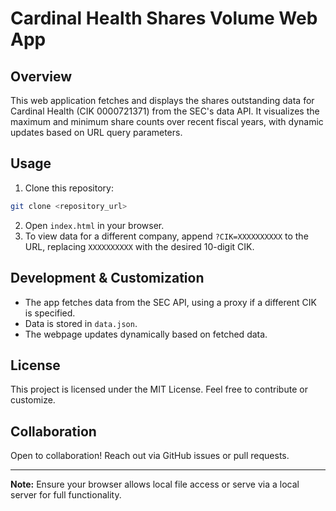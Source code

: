 # Cardinal Health Shares Volume Web App

## Overview
This web application fetches and displays the shares outstanding data for Cardinal Health (CIK 0000721371) from the SEC's data API. It visualizes the maximum and minimum share counts over recent fiscal years, with dynamic updates based on URL query parameters.

## Usage
1. Clone this repository:
```bash
git clone <repository_url>
```
2. Open `index.html` in your browser.
3. To view data for a different company, append `?CIK=XXXXXXXXXX` to the URL, replacing `XXXXXXXXXX` with the desired 10-digit CIK.

## Development & Customization
- The app fetches data from the SEC API, using a proxy if a different CIK is specified.
- Data is stored in `data.json`.
- The webpage updates dynamically based on fetched data.

## License
This project is licensed under the MIT License. Feel free to contribute or customize.

## Collaboration
Open to collaboration! Reach out via GitHub issues or pull requests.

---

**Note:** Ensure your browser allows local file access or serve via a local server for full functionality.